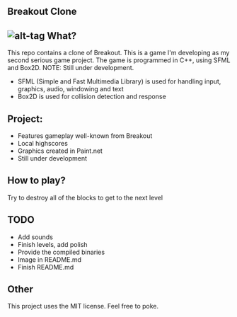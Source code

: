 Breakout Clone
----------
![alt-tag](https://cloud.githubusercontent.com/assets/5671281/5287645/a45b8e3e-7b36-11e4-8f25-104ad96591e4.png)
What?
-----
This repo contains a clone of Breakout. This is a game I'm developing as my second serious game project. 
The game is programmed in C++, using SFML and Box2D. NOTE: Still under development.

- SFML (Simple and Fast Multimedia Library) is used for handling input, graphics, audio, windowing and text
- Box2D is used for collision detection and response

Project:
---------
- Features gameplay well-known from Breakout
- Local highscores
- Graphics created in Paint.net
- Still under development

How to play?
------------
Try to destroy all of the blocks to get to the next level

TODO
----
- Add sounds
- Finish levels, add polish
- Provide the compiled binaries
- Image in README.md
- Finish README.md

Other
-----
This project uses the MIT license. Feel free to poke.
